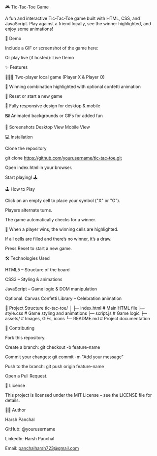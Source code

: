 🎮 Tic-Tac-Toe Game



A fun and interactive Tic-Tac-Toe game built with HTML, CSS, and JavaScript. Play against a friend locally, see the winner highlighted, and enjoy some animations!

🚀 Demo

Include a GIF or screenshot of the game here:

Or play live (if hosted): Live Demo

✨ Features

🧑‍🤝‍🧑 Two-player local game (Player X & Player O)

🎉 Winning combination highlighted with optional confetti animation

🔄 Reset or start a new game

📱 Fully responsive design for desktop & mobile

🖼️ Animated backgrounds or GIFs for added fun

📸 Screenshots
Desktop View	Mobile View

	
💻 Installation

Clone the repository

git clone https://github.com/yourusername/tic-tac-toe.git


Open index.html in your browser.

Start playing! 🕹️

🕹️ How to Play

Click on an empty cell to place your symbol ("X" or "O").

Players alternate turns.

The game automatically checks for a winner.

🎉 When a player wins, the winning cells are highlighted.

If all cells are filled and there’s no winner, it’s a draw.

Press Reset to start a new game.

🛠️ Technologies Used

HTML5 – Structure of the board

CSS3 – Styling & animations

JavaScript – Game logic & DOM manipulation

Optional: Canvas Confetti Library – Celebration animation

📁 Project Structure
tic-tac-toe/
│
├─ index.html        # Main HTML file
├─ style.css         # Game styling and animations
├─ script.js         # Game logic
├─ assets/           # Images, GIFs, icons
└─ README.md         # Project documentation

🤝 Contributing

Fork this repository.

Create a branch: git checkout -b feature-name

Commit your changes: git commit -m "Add your message"

Push to the branch: git push origin feature-name

Open a Pull Request.

📜 License

This project is licensed under the MIT License – see the LICENSE
 file for details.

👨‍💻 Author

Harsh Panchal

GitHub: @yourusername

LinkedIn: Harsh Panchal

Email: panchalharsh723@gmail.com
